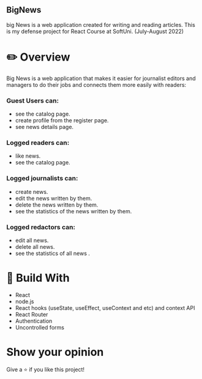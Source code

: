 ## BigNews

big News is a web application created for writing and reading articles.
This is my defense project for React Course at SoftUni. (July-August 2022)

 
# :pencil2: Overview 
 Big News is a web application that makes it easier for journalist editors and managers to do their jobs and connects them more easily with readers:

 ### Guest Users can:
  * see the catalog page.
  * create profile from the register page.
  * see news details page.
 ### Logged readers can:
  * like news.
  * see the catalog page.
 ### Logged journalists can:
  * create news.
  * edit the news written by them.
  * delete the news written by them.
  * see the statistics of the news written by them.
  ### Logged redactors can:
  * edit all news.
  * delete all news.
  * see the statistics of all news .

# :hammer: Build With 
 - React
 - node.js
 - React hooks (useState, useEffect, useContext and etc) and context API 
 - React Router
 - Authentication
 - Uncontrolled forms

<!-- # Screenshots

## Home Page
![Home Page](./../real-estate-agency/src/assets/picture/homePage.png)

## Catalog Page
![Catalog Page](./../real-estate-agency/src/assets/picture/catalogPage.png)

## Details Page
![Details Page](./../real-estate-agency/src/assets/picture/detailsPage.png)

## Edit Page
![Edit Page](./../real-estate-agency/src/assets/picture/edit%20page.png)

## My Profile Page
![ My Profile Page](./../real-estate-agency/src/assets/picture/myProfilePage.png) -->

# Show your opinion
Give a :star: if you like this project!